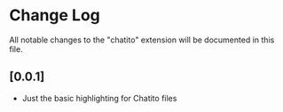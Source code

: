 # Change Log

All notable changes to the "chatito" extension will be documented in this file.

## [0.0.1]

- Just the basic highlighting for Chatito files
